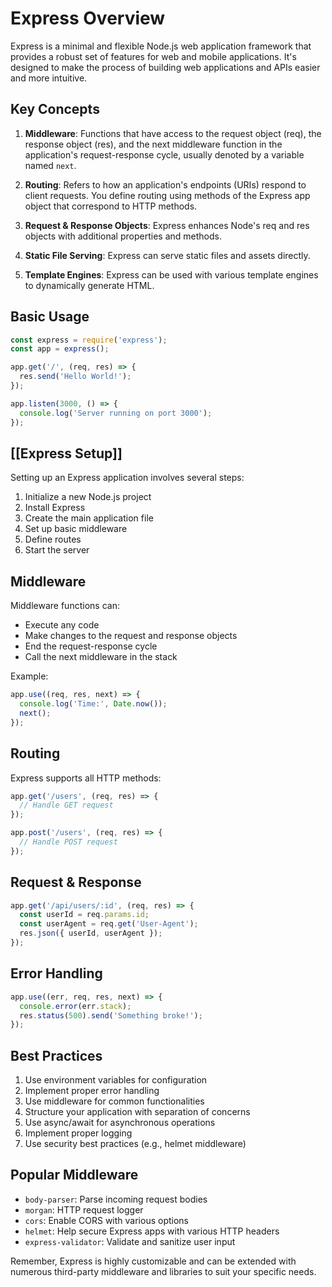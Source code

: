 # Express Overview

Express is a minimal and flexible Node.js web application framework that provides a robust set of features for web and mobile applications. It's designed to make the process of building web applications and APIs easier and more intuitive.

## Key Concepts

1. **Middleware**: Functions that have access to the request object (req), the response object (res), and the next middleware function in the application's request-response cycle, usually denoted by a variable named `next`.

2. **Routing**: Refers to how an application's endpoints (URIs) respond to client requests. You define routing using methods of the Express app object that correspond to HTTP methods.

3. **Request & Response Objects**: Express enhances Node's req and res objects with additional properties and methods.

4. **Static File Serving**: Express can serve static files and assets directly.

5. **Template Engines**: Express can be used with various template engines to dynamically generate HTML.

## Basic Usage

```javascript
const express = require('express');
const app = express();

app.get('/', (req, res) => {
  res.send('Hello World!');
});

app.listen(3000, () => {
  console.log('Server running on port 3000');
});
```

## [[Express Setup]]

Setting up an Express application involves several steps:

1. Initialize a new Node.js project
2. Install Express
3. Create the main application file
4. Set up basic middleware
5. Define routes
6. Start the server

## Middleware

Middleware functions can:
- Execute any code
- Make changes to the request and response objects
- End the request-response cycle
- Call the next middleware in the stack

Example:
```javascript
app.use((req, res, next) => {
  console.log('Time:', Date.now());
  next();
});
```

## Routing

Express supports all HTTP methods:

```javascript
app.get('/users', (req, res) => {
  // Handle GET request
});

app.post('/users', (req, res) => {
  // Handle POST request
});
```

## Request & Response

```javascript
app.get('/api/users/:id', (req, res) => {
  const userId = req.params.id;
  const userAgent = req.get('User-Agent');
  res.json({ userId, userAgent });
});
```

## Error Handling

```javascript
app.use((err, req, res, next) => {
  console.error(err.stack);
  res.status(500).send('Something broke!');
});
```

## Best Practices

1. Use environment variables for configuration
2. Implement proper error handling
3. Use middleware for common functionalities
4. Structure your application with separation of concerns
5. Use async/await for asynchronous operations
6. Implement proper logging
7. Use security best practices (e.g., helmet middleware)

## Popular Middleware

- `body-parser`: Parse incoming request bodies
- `morgan`: HTTP request logger
- `cors`: Enable CORS with various options
- `helmet`: Help secure Express apps with various HTTP headers
- `express-validator`: Validate and sanitize user input

Remember, Express is highly customizable and can be extended with numerous third-party middleware and libraries to suit your specific needs.